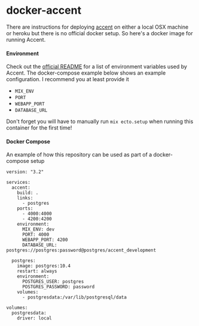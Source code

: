 # docker-accent
There are instructions for deploying [accent](https://github.com/mirego/accent) on either a local OSX machine or heroku but there is no official docker setup. So here's a docker image for running Accent.

#### Environment
Check out the [official README](https://github.com/mirego/accent#environment-variables) for a list of environment variables used by Accent. The docker-compose example below shows an example configuration. I recommend you at least provide it
* `MIX_ENV`
* `PORT`
* `WEBAPP_PORT`
* `DATABASE_URL`

Don't forget you will have to manually run `mix ecto.setup` when running this container for the first time!

#### Docker Compose
An example of how this repository can be used as part of a docker-compose setup

```
version: "3.2"

services: 
  accent:
    build: .
    links:
      - postgres
    ports:
      - 4000:4000
      - 4200:4200
    environment:
      MIX_ENV: dev
      PORT: 4000
      WEBAPP_PORT: 4200
      DATABASE_URL: postgres://postgres:password@postgres/accent_development

  postgres:
    image: postgres:10.4
    restart: always
    environment:
      POSTGRES_USER: postgres
      POSTGRES_PASSWORD: password
    volumes:
      - postgresdata:/var/lib/postgresql/data

volumes:
  postgresdata:
    driver: local

``` 
